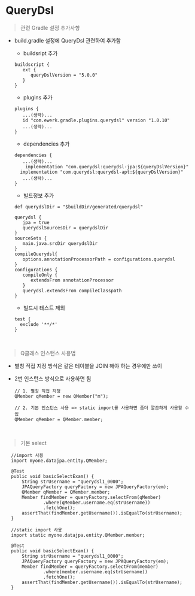 # QueryDsl

> 관련 Gradle 설정 추가사항
- build.gradle 설정에 QueryDsl 관련하여 추가함
  - buildsript 추가

  ```
  buildscript {
     ext {
        queryDslVersion = "5.0.0"
     }
  }
  ```

  - plugins 추가

  ```
  plugins {
     ...(생략)...
     id "com.ewerk.gradle.plugins.querydsl" version "1.0.10"
     ...(생략)...
  }
  ```

  - dependencies 추가

  ```
  dependencies {
     ...(생략)...
	  implementation "com.querydsl:querydsl-jpa:${queryDslVersion}"
    implementation "com.querydsl:querydsl-apt:${queryDslVersion}"
     ...(생략)...
  }
  ```

  - 빌드정보 추가

  ```
  def querydslDir = "$buildDir/generated/querydsl"

  querydsl {
     jpa = true
     querydslSourcesDir = querydslDir
  }
  sourceSets {
     main.java.srcDir querydslDir
  }
  compileQuerydsl{
     options.annotationProcessorPath = configurations.querydsl
  }
  configurations {
     compileOnly {
        extendsFrom annotationProcessor
     }
     querydsl.extendsFrom compileClasspath
  }
  ```

  - 빌드시 테스트 제외

  ```
  test {
    exclude '**/*'
  }
  ```
<br>

> Q클래스 인스턴스 사용법
- 별칭 직접 지정 방식은 같은 테이블을 JOIN 해야 하는 경우에만 쓰이
- 2번 인스턴스 방식으로 사용하면 됨
  
  ```
  // 1. 별칭 직접 지정
  QMember qMember = new QMember("m");

  // 2. 기본 인스턴스 사용 => static import를 사용하면 좀더 깔끔하게 사용할 수 있
  QMember qMember = QMember.member; 
  ```

<br>

> 기본 select

  ```
    //import 사용 
    import myone.datajpa.entity.QMember;

	@Test
	public void basicSelectExam() {
		String strUsername = "querydsl1_0000";
		JPAQueryFactory queryFactory = new JPAQueryFactory(em);
		QMember qMember = QMember.member;
		Member findMember = queryFactory.selectFrom(qMember)
				.where(qMember.username.eq(strUsername))
				.fetchOne();
		assertThat(findMember.getUsername()).isEqualTo(strUsername);
	}

    //static import 사용 
    import static myone.datajpa.entity.QMember.member;

	@Test
	public void basicSelectExam() {
		String strUsername = "querydsl1_0000";
		JPAQueryFactory queryFactory = new JPAQueryFactory(em);
		Member findMember = queryFactory.selectFrom(member)
				.where(member.username.eq(strUsername))
				.fetchOne();
		assertThat(findMember.getUsername()).isEqualTo(strUsername);
	}
  ```

